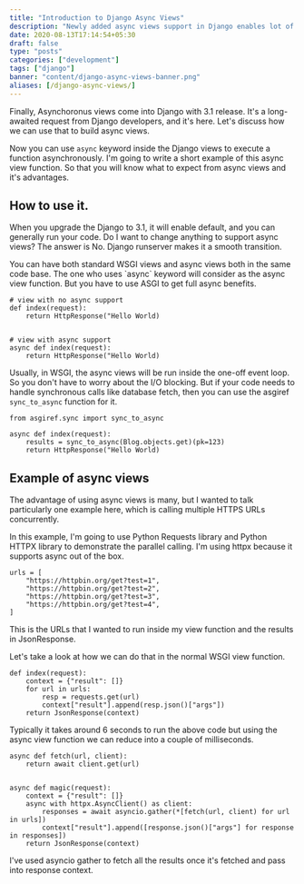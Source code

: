 ```yaml
---
title: "Introduction to Django Async Views"
description: "Newly added async views support in Django enables lot of possibilites previously thought it's not possible"
date: 2020-08-13T17:14:54+05:30
draft: false
type: "posts"
categories: ["development"]
tags: ["django"]
banner: "content/django-async-views-banner.png"
aliases: [/django-async-views/]
---
```


Finally, Asynchoronus views come into Django with 3.1 release. It's a long-awaited request from Django developers, and it's here. Let's discuss how we can use that to build async views.

Now you can use `async` keyword inside the Django views to execute a function asynchronously. I'm going to write a short example of this async view function. So that you will know what to expect from async views and it's advantages.

## How to use it.

When you upgrade the Django to 3.1, it will enable default, and you can generally run your code. Do I want to change anything to support async views? The answer is No. Django runserver makes it a smooth transition.

You can have both standard WSGI views and async views both in the same code base. The one who uses \`async\` keyword will consider as the async view function. But you have to use ASGI to get full async benefits.

```
# view with no async support
def index(request):
    return HttpResponse("Hello World)


# view with async support
async def index(request):
    return HttpResponse("Hello World)
```

Usually, in WSGI, the async views will be run inside the one-off event loop. So you don't have to worry about the I/O blocking. But if your code needs to handle synchronous calls like database fetch, then you can use the asgiref `sync_to_async` function for it.

```
from asgiref.sync import sync_to_async

async def index(request):
    results = sync_to_async(Blog.objects.get)(pk=123)
    return HttpResponse("Hello World)
```

## Example of async views

The advantage of using async views is many, but I wanted to talk particularly one example here, which is calling multiple HTTPS URLs concurrently.

In this example, I'm going to use Python Requests library and Python HTTPX library to demonstrate the parallel calling. I'm using httpx because it supports async out of the box.

```
urls = [
    "https://httpbin.org/get?test=1",
    "https://httpbin.org/get?test=2",
    "https://httpbin.org/get?test=3",
    "https://httpbin.org/get?test=4",
]
```

This is the URLs that I wanted to run inside my view function and the results in JsonResponse.

Let's take a look at how we can do that in the normal WSGI view function.

```
def index(request):
    context = {"result": []}
    for url in urls:
        resp = requests.get(url)
        context["result"].append(resp.json()["args"])
    return JsonResponse(context)
```

Typically it takes around 6 seconds to run the above code but using the async
view function we can reduce into a couple of milliseconds.

```
async def fetch(url, client):
    return await client.get(url)


async def magic(request):
    context = {"result": []}
    async with httpx.AsyncClient() as client:
        responses = await asyncio.gather(*[fetch(url, client) for url in urls])
        context["result"].append([response.json()["args"] for response in responses])
    return JsonResponse(context)

```

I've used asyncio gather to fetch all the results once it's fetched and pass into
response context.